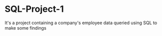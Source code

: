 # SQL-Project-1
It's a project containing a company's employee data queried using SQL to make some findings
